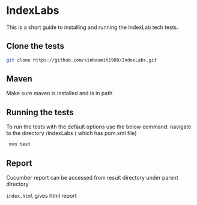 # IndexLabs

This is a short guide to installing and running the IndexLab tech tests.  

## Clone the tests

```bash
git clone https://github.com/sinhaamit1980/IndexLabs.git
```

## Maven
Make sure maven is installed and is in path

## Running the tests

To run the tests with the default options use the below command:
navigate to the directory /IndexLabs ( which has pom.xml file)

```bash
 mvn test
```


## Report
Cucumber report can be accessed from result directory under parent directory

```index.html``` gives html report